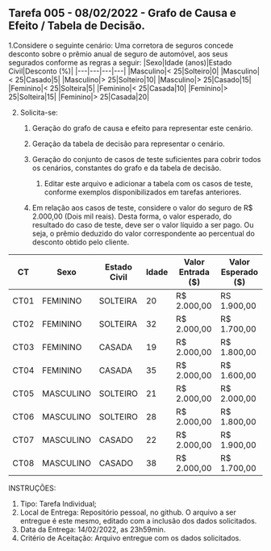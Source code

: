 ## Tarefa 005 - 08/02/2022 - Grafo de Causa e Efeito / Tabela de Decisão.

1.Considere o seguinte cenário: Uma corretora de seguros concede desconto sobre o prêmio anual de seguro de automóvel, aos seus segurados conforme as regras a seguir:
|Sexo|Idade (anos)|Estado Civil|Desconto (%)|
|---|---|---|---|
|Masculino|< 25|Solteiro|0|
|Masculino|< 25|Casado|5|
|Masculino|> 25|Solteiro|10|
|Masculino|> 25|Casado|15|
|Feminino|< 25|Solteira|5|
|Feminino|< 25|Casada|10|
|Feminino|> 25|Solteira|15|
|Feminino|> 25|Casada|20|

2. Solicita-se:
   1. Geração do grafo de causa e efeito para representar este cenário.
           
   2. Geração da tabela de decisão para representar o cenário.
      
   3. Geração do conjunto de casos de teste suficientes para cobrir todos os cenários, constantes do grafo e da tabela de decisão.
      1. Editar este arquivo e adicionar a tabela com os casos de teste, conforme exemplos disponibilizados em tarefas anteriores.
   4. Em relação aos casos de teste, considere o valor do seguro de R$ 2.000,00 (Dois mil reais). Desta forma, o valor esperado, do resultado do caso de teste, deve ser o valor líquido a ser pago. Ou seja, o prêmio deduzido do valor correspondente ao percentual do desconto obtido pelo cliente.

|CT|Sexo|Estado Civil|Idade|Valor Entrada ($)|Valor Esperado ($)|
|---|---|---|---|---|---|
|CT01|FEMININO|SOLTEIRA|20|R$ 2.000,00|RS 1.900,00|
|CT02|FEMININO|SOLTEIRA|32|R$ 2.000,00|R$ 1.700,00|
|CT03|FEMININO|CASADA|19|R$ 2.000,00|R$ 1.800,00|
|CT04|FEMININO|CASADA|35|R$ 2.000,00|R$ 1.600,00|
|CT05|MASCULINO|SOLTEIRO|21|R$ 2.000,00|R$ 2.000,00|
|CT06|MASCULINO|SOLTEIRO|28|R$ 2.000,00|R$ 1.800,00|
|CT07|MASCULINO|CASADO|22|R$ 2.000,00|R$ 1.900,00|
|CT08|MASCULINO|CASADO|38|R$ 2.000,00|R$ 1.700,00|

INSTRUÇÕES:
1. Tipo: Tarefa Individual;
2. Local de Entrega: Repositório pessoal, no github. O arquivo a ser entregue é este mesmo, editado com a inclusão dos dados solicitados.
3. Data da Entrega: 14/02/2022, as 23h59min.
4. Critério de Aceitação: Arquivo entregue com os dados solicitados.
